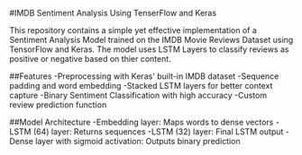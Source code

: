 #IMDB Sentiment Analysis Using TenserFlow and Keras

This repository contains a simple yet effective implementation of a Sentiment Analysis Model trained on the IMDB Movie Reviews
Dataset using TensorFlow and Keras. The model uses LSTM Layers to classify reviews as positive or negative based on thier content.

##Features
-Preprocessing with Keras' built-in IMDB dataset
-Sequence padding and word embedding
-Stacked LSTM layers for better context capture
-Binary Sentiment Classification with high accuracy
-Custom review prediction function

##Model Architecture
-Embedding layer: Maps words to dense vectors
-LSTM (64) layer: Returns sequences
-LSTM (32) layer: Final LSTM output
-Dense layer with sigmoid activation: Outputs binary prediction
